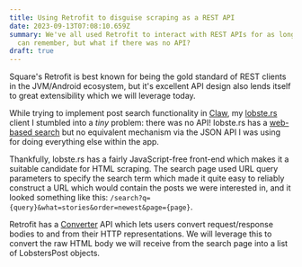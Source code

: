 ```yaml
---
title: Using Retrofit to disguise scraping as a REST API
date: 2023-09-13T07:08:10.659Z
summary: We've all used Retrofit to interact with REST APIs for as long as we
  can remember, but what if there was no API?
draft: true
---
```

Square's Retrofit is best known for being the gold standard of REST clients in the JVM/Android ecosystem, but it's excellent API design also lends itself to great extensibility which we will leverage today.

While trying to implement post search functionality in [Claw](https://msfjarvis.dev/g/compose-lobsters), my [lobste.rs](https://lobste.rs) client I stumbled into a *tiny* problem: there was no API! lobste.rs has a [web-based search](https://lobste.rs/search) but no equivalent mechanism via the JSON API I was using for doing everything else within the app.

Thankfully, lobste.rs has a fairly JavaScript-free front-end which makes it a suitable candidate for HTML scraping. The search page used URL query parameters to specify the search term which made it quite easy to reliably construct a URL which would contain the posts we were interested in, and it looked something like this: `/search?q={query}&what=stories&order=newest&page={page}`.

Retrofit has a [Converter](https://github.com/square/retrofit/blob/40c4326e2c608a07d2709bfe9544cb1d12850d11/retrofit/src/main/java/retrofit2/Converter.java) API which lets users convert request/response bodies to and from their HTTP representations. We will leverage this to convert the raw HTML body we will receive from the search page into a list of LobstersPost objects.